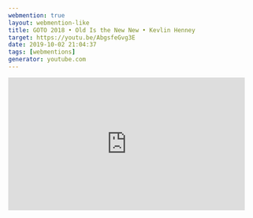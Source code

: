 ```yaml
---
webmention: true
layout: webmention-like
title: GOTO 2018 • Old Is the New New • Kevlin Henney
target: https://youtu.be/AbgsfeGvg3E
date: 2019-10-02 21:04:37
tags: [webmentions]
generator: youtube.com
---
```


<div style="width: 480px; height: 270px; overflow: hidden; position: relative;"><iframe frameborder="0" scrolling="no" seamless="seamless" webkitallowfullscreen="webkitAllowFullScreen" mozallowfullscreen="mozallowfullscreen" allowfullscreen="allowfullscreen" id="okplayer" width="480" height="270" src="http://youtube.com/embed/AbgsfeGvg3E" style="position: absolute; top: 0px; left: 0px; width: 480px; height: 270px;"></iframe></div>

